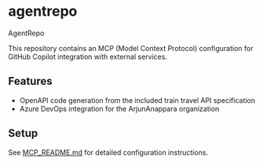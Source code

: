 # agentrepo
AgentRepo

This repository contains an MCP (Model Context Protocol) configuration for GitHub Copilot integration with external services.

## Features
- OpenAPI code generation from the included train travel API specification
- Azure DevOps integration for the ArjunAnappara organization

## Setup
See [MCP_README.md](MCP_README.md) for detailed configuration instructions.

